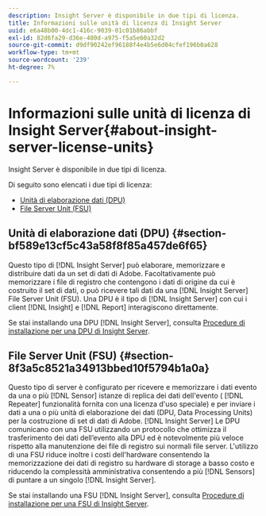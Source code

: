 ```yaml
---
description: Insight Server è disponibile in due tipi di licenza.
title: Informazioni sulle unità di licenza di Insight Server
uuid: e6a48b00-4dc1-416c-9039-01c01b86abbf
exl-id: 82d6fa29-d36e-480d-a975-f5a5e60a32d2
source-git-commit: d9df90242ef96188f4e4b5e6d04cfef196b0a628
workflow-type: tm+mt
source-wordcount: '239'
ht-degree: 7%

---
```


# Informazioni sulle unità di licenza di Insight Server{#about-insight-server-license-units}

Insight Server è disponibile in due tipi di licenza.

Di seguito sono elencati i due tipi di licenza:

* [Unità di elaborazione dati (DPU)](../../../home/c-inst-svr/c-install-ins-svr/c-abt-inst-svr-lic-units.md#section-bf589e13cf5c43a58f8f85a457de6f65)
* [File Server Unit (FSU)](../../../home/c-inst-svr/c-install-ins-svr/c-abt-inst-svr-lic-units.md#section-8f3a5c8521a34913bbed10f5794b1a0a)

## Unità di elaborazione dati (DPU) {#section-bf589e13cf5c43a58f8f85a457de6f65}

Questo tipo di [!DNL Insight Server] può elaborare, memorizzare e distribuire dati da un set di dati di Adobe. Facoltativamente può memorizzare i file di registro che contengono i dati di origine da cui è costruito il set di dati, o può ricevere tali dati da una [!DNL Insight Server] File Server Unit (FSU). Una DPU è il tipo di [!DNL Insight Server] con cui i client [!DNL Insight] e [!DNL Report] interagiscono direttamente.

Se stai installando una DPU [!DNL Insight Server], consulta [Procedure di installazione per una DPU di Insight Server](../../../home/c-inst-svr/c-install-ins-svr/t-install-proc-inst-svr-dpu/t-install-proc-inst-svr-dpu.md#task-ce1ac85294604467ab750b24176d25bc).

## File Server Unit (FSU) {#section-8f3a5c8521a34913bbed10f5794b1a0a}

Questo tipo di server è configurato per ricevere e memorizzare i dati evento da una o più [!DNL Sensor] istanze di replica dei dati dell&#39;evento ( [!DNL Repeater] funzionalità fornita con una licenza d&#39;uso speciale) e per inviare i dati a una o più unità di elaborazione dei dati (DPU, Data Processing Units) per la costruzione di set di dati di Adobe. [!DNL Insight Server] Le DPU comunicano con una FSU utilizzando un protocollo che ottimizza il trasferimento dei dati dell’evento alla DPU ed è notevolmente più veloce rispetto alla manutenzione dei file di registro sui normali file server. L&#39;utilizzo di una FSU riduce inoltre i costi dell&#39;hardware consentendo la memorizzazione dei dati di registro su hardware di storage a basso costo e riducendo la complessità amministrativa consentendo a più [!DNL Sensors] di puntare a un singolo [!DNL Insight Server].

Se stai installando una FSU [!DNL Insight Server], consulta [Procedure di installazione per una FSU di Insight Server](../../../home/c-inst-svr/c-install-ins-svr/t-inst-proc-fsu.md#task-e4a4a791b6694119ba45b36f3e573016).
